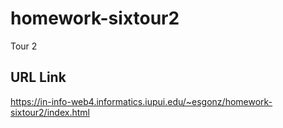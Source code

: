 # homework-sixtour2

Tour 2

## URL Link

https://in-info-web4.informatics.iupui.edu/~esgonz/homework-sixtour2/index.html
